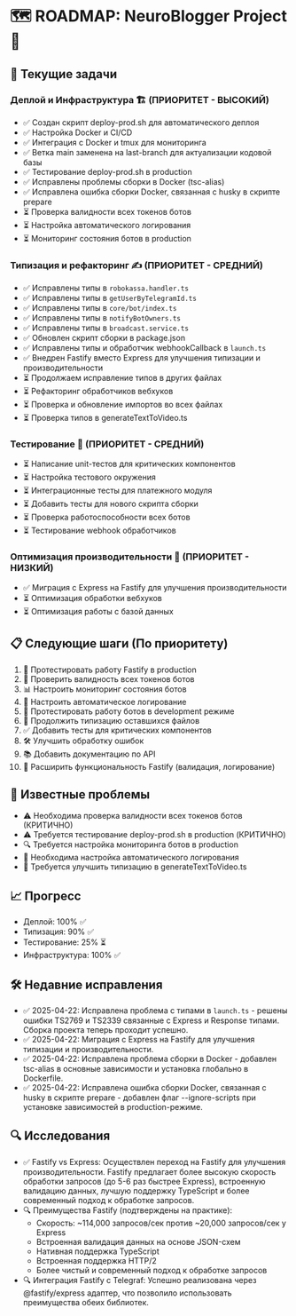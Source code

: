 # 🗺 ROADMAP: NeuroBlogger Project 🚀

## 🎯 Текущие задачи

### Деплой и Инфраструктура 🏗️ (ПРИОРИТЕТ - ВЫСОКИЙ)
- ✅ Создан скрипт deploy-prod.sh для автоматического деплоя
- ✅ Настройка Docker и CI/CD
- ✅ Интеграция с Docker и tmux для мониторинга
- ✅ Ветка main заменена на last-branch для актуализации кодовой базы
- ✅ Тестирование deploy-prod.sh в production
- ✅ Исправлены проблемы сборки в Docker (tsc-alias)
- ✅ Исправлена ошибка сборки Docker, связанная с husky в скрипте prepare
- ⏳ Проверка валидности всех токенов ботов
- ⏳ Настройка автоматического логирования
- ⏳ Мониторинг состояния ботов в production

### Типизация и рефакторинг ✍️ (ПРИОРИТЕТ - СРЕДНИЙ)
- ✅ Исправлены типы в `robokassa.handler.ts`
- ✅ Исправлены типы в `getUserByTelegramId.ts`
- ✅ Исправлены типы в `core/bot/index.ts`
- ✅ Исправлены типы в `notifyBotOwners.ts`
- ✅ Исправлены типы в `broadcast.service.ts`
- ✅ Обновлен скрипт сборки в package.json
- ✅ Исправлены типы и обработчик webhookCallback в `launch.ts`
- ✅ Внедрен Fastify вместо Express для улучшения типизации и производительности
- ⏳ Продолжаем исправление типов в других файлах
- ⏳ Рефакторинг обработчиков вебхуков
- ⏳ Проверка и обновление импортов во всех файлах
- ⏳ Проверка типов в generateTextToVideo.ts

### Тестирование 🧪 (ПРИОРИТЕТ - СРЕДНИЙ)
- ⏳ Написание unit-тестов для критических компонентов
- ⏳ Настройка тестового окружения
- ⏳ Интеграционные тесты для платежного модуля
- ⏳ Добавить тесты для нового скрипта сборки
- ⏳ Проверка работоспособности всех ботов
- ⏳ Тестирование webhook обработчиков

### Оптимизация производительности 🚀 (ПРИОРИТЕТ - НИЗКИЙ)
- ✅ Миграция с Express на Fastify для улучшения производительности
- ⏳ Оптимизация обработки вебхуков
- ⏳ Оптимизация работы с базой данных

## 📋 Следующие шаги (По приоритету)
1. 🚀 Протестировать работу Fastify в production
2. 🔑 Проверить валидность всех токенов ботов
3. 📊 Настроить мониторинг состояния ботов
4. 📝 Настроить автоматическое логирование
5. 🧪 Протестировать работу ботов в development режиме
6. 🔄 Продолжить типизацию оставшихся файлов
7. ✅ Добавить тесты для критических компонентов
8. 🛠️ Улучшить обработку ошибок
9. 📚 Добавить документацию по API
10. 🚀 Расширить функциональность Fastify (валидация, логирование)

## 🐛 Известные проблемы
- ⚠️ Необходима проверка валидности всех токенов ботов (КРИТИЧНО)
- ⚠️ Требуется тестирование deploy-prod.sh в production (КРИТИЧНО)
- 🔍 Требуется настройка мониторинга ботов в production
- 📝 Необходима настройка автоматического логирования
- 🔄 Требуется улучшить типизацию в generateTextToVideo.ts

## 📈 Прогресс
- Деплой: 100% ✅
- Типизация: 90% ✅
- Тестирование: 25% ⏳
- Инфраструктура: 100% ✅

## 🛠️ Недавние исправления
- ✅ 2025-04-22: Исправлена проблема с типами в `launch.ts` - решены ошибки TS2769 и TS2339 связанные с Express и Response типами. Сборка проекта теперь проходит успешно.
- ✅ 2025-04-22: Миграция с Express на Fastify для улучшения типизации и производительности.
- ✅ 2025-04-22: Исправлена проблема сборки в Docker - добавлен tsc-alias в основные зависимости и установка глобально в Dockerfile.
- ✅ 2025-04-22: Исправлена ошибка сборки Docker, связанная с husky в скрипте prepare - добавлен флаг --ignore-scripts при установке зависимостей в production-режиме.

## 🔍 Исследования
- ✅ Fastify vs Express: Осуществлен переход на Fastify для улучшения производительности. Fastify предлагает более высокую скорость обработки запросов (до 5-6 раз быстрее Express), встроенную валидацию данных, лучшую поддержку TypeScript и более современный подход к обработке запросов.
- 🔍 Преимущества Fastify (подтверждены на практике):
  - Скорость: ~114,000 запросов/сек против ~20,000 запросов/сек у Express
  - Встроенная валидация данных на основе JSON-схем
  - Нативная поддержка TypeScript
  - Встроенная поддержка HTTP/2
  - Более чистый и современный подход к обработке запросов
- 🔍 Интеграция Fastify с Telegraf: Успешно реализована через @fastify/express адаптер, что позволило использовать преимущества обеих библиотек. 